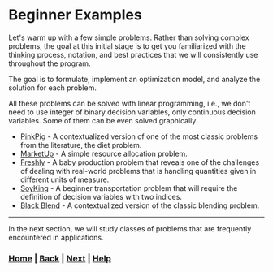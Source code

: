 # Beginner Examples
Let's warm up with a few simple problems. Rather than solving complex 
problems, the goal at this initial stage is to get you familiarized with the 
thinking process, notation, and best practices that we will consistently use 
throughout the program.

The goal is to formulate, implement an optimization model, and analyze the 
solution for each problem.  

All these problems can be solved with linear programming, i.e., we 
don't need to use integer of binary decision variables, only continuous 
decision variables. Some of them can be even solved graphically.

- [PinkPig](https://www.mipwise.com/use-cases/pinkpig) - A contextualized 
  version of one of the most classic problems from the literature, the diet 
  problem.
- [MarketUp](https://www.mipwise.com/use-cases/marketup) - A simple resource 
  allocation problem.
- [Freshly](https://www.mipwise.com/use-cases/freshly) - A baby production 
  problem that reveals one of the challenges of dealing with real-world 
  problems that is handling quantities given in different units of measure.
- [SoyKing](https://www.mipwise.com/use-cases/soyking) - A beginner 
  transportation problem that will require the definition of decision 
  variables with two indices.
- [Black Blend](https://www.mipwise.com/use-cases/black-blend) - A 
  contextualized version of the classic blending problem.

------------------------------------------------------------------------------

In the next section, we will study classes of problems that are frequently 
encountered in applications.

### [Home][home] | [Back][back] | [Next][next] | [Help][help]

[home]: ../README.md
[back]: ../1_introduction/next_steps/README.md
[next]: ../3_formulation_techniques/README.md
[help]: ../0_help/README.md